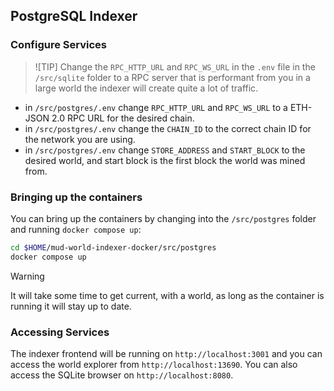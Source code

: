 ## PostgreSQL Indexer

### Configure Services

> ![TIP]
> Change the `RPC_HTTP_URL` and `RPC_WS_URL` in the `.env` file in the `/src/sqlite` folder to a RPC server that is performant from you in a large world the indexer will create quite a lot of traffic.

- in `/src/postgres/.env` change `RPC_HTTP_URL` and `RPC_WS_URL` to a ETH-JSON 2.0 RPC URL for the desired chain.
- in `/src/postgres/.env` change the `CHAIN_ID` to the correct chain ID for the network you are using.
- in `/src/postgres/.env` change `STORE_ADDRESS` and `START_BLOCK` to the desired world, and start block is the first block the world was mined from.

### Bringing up the containers

You can bring up the containers by changing into the `/src/postgres` folder and running `docker compose up`:

```sh
cd $HOME/mud-world-indexer-docker/src/postgres
docker compose up
```

> [!WARNING]
> It will take some time to get current, with a world, as long as the container is running it will stay up to date.

### Accessing Services

The indexer frontend will be running on `http://localhost:3001` and you can access the world explorer from `http://localhost:13690`. You can also access the SQLite browser on `http://localhost:8080`.
